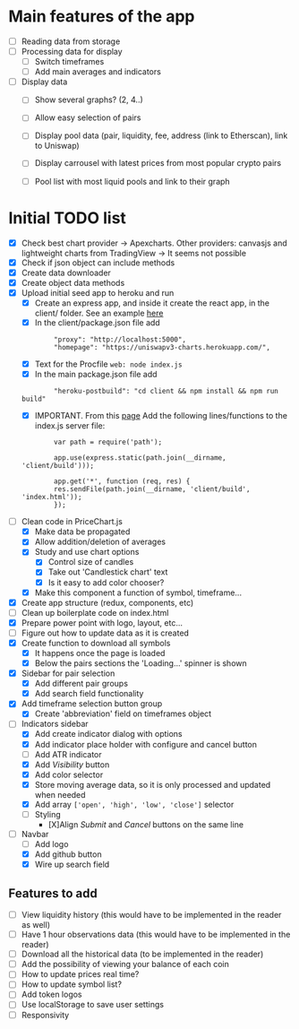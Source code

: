 # Main features of the app
- [ ] Reading data from storage
- [ ] Processing data for display
    - [ ] Switch timeframes
    - [ ] Add main averages and indicators
- [ ] Display data
    - [ ] Show several graphs? (2, 4..)
    - [ ] Allow easy selection of pairs
    - [ ] Display pool data (pair, liquidity, fee, address (link to Etherscan), link to Uniswap)
    - [ ] Display carrousel with latest prices from most popular crypto pairs
    - [ ] Pool list with most liquid pools and link to their graph


# Initial TODO list
- [X] Check best chart provider &rarr; Apexcharts. Other providers: canvasjs and lightweight charts from TradingView &rarr; It seems not possible
- [X] Check if json object can include methods
- [X] Create data downloader
- [X] Create object data methods
- [X] Upload initial seed app to heroku and run
    - [X] Create an express app, and inside it create the react app, in the client/ folder. See an example [here](https://daveceddia.com/deploy-react-express-app-heroku/)
    - [X] In the client/package.json file add 
    ```
            "proxy": "http://localhost:5000",
            "homepage": "https://uniswapv3-charts.herokuapp.com/",
    ```
    - [X] Text for the Procfile ```web: node index.js```
    - [X] In the main package.json file add 
    ```
            "heroku-postbuild": "cd client && npm install && npm run build"
    ```
    - [X] IMPORTANT. From this [page](https://create-react-app.dev/docs/deployment/ "Deployment on React app docs") Add the following lines/functions to the index.js server file:
    ```
            var path = require('path');

            app.use(express.static(path.join(__dirname, 'client/build')));

            app.get('*', function (req, res) {
            res.sendFile(path.join(__dirname, 'client/build', 'index.html'));
            });
    ```
- [ ] Clean code in PriceChart.js
    - [X] Make data be propagated
    - [X] Allow addition/deletion of averages
    - [X] Study and use chart options
        - [X] Control size of candles
        - [X] Take out 'Candlestick chart' text
        - [X] Is it easy to add color chooser?
    - [X] Make this component a function of symbol, timeframe...
- [X] Create app structure (redux, components, etc)
- [ ] Clean up boilerplate code on index.html
- [X] Prepare power point with logo, layout, etc...
- [ ] Figure out how to update data as it is created
- [X] Create function to download all symbols
    - [X] It happens once the page is loaded
    - [X] Below the pairs sections the 'Loading...' spinner is shown
- [X] Sidebar for pair selection
    - [X] Add different pair groups
    - [X] Add search field functionality
- [X] Add timeframe selection button group
    - [X] Create 'abbreviation' field on timeframes object
- [ ] Indicators sidebar
    - [X] Add create indicator dialog with options
    - [X] Add indicator place holder with configure and cancel button
    - [ ] Add ATR indicator
    - [X] Add _Visibility_ button
    - [X] Add color selector
    - [X] Store moving average data, so it is only processed and updated when needed
    - [X] Add array ```['open', 'high', 'low', 'close']``` selector
    - [ ] Styling
        - [X]Align _Submit_ and _Cancel_ buttons on the same line
- [ ] Navbar
    - [ ] Add logo
    - [X] Add github button
    - [X] Wire up search field

## Features to add
- [ ] View liquidity history (this would have to be implemented in the reader as well)
- [ ] Have 1 hour observations data (this would have to be implemented in the reader)
- [ ] Download all the historical data (to be implemented in the reader)
- [ ] Add the possibility of viewing your balance of each coin
- [ ] How to update prices real time?
- [ ] How to update symbol list?
- [ ] Add token logos
- [ ] Use localStorage to save user settings
- [ ] Responsivity
